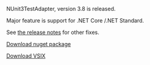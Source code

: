 NUnit3TestAdapter, version 3.8 is released.

Major feature is support for .NET Core /.NET Standard. 

See [the release notes](https://github.com/nunit/docs/wiki/Adapter-Release-Notes) for other fixes.

[Download nuget package](https://www.nuget.org/packages/NUnit3TestAdapter/3.8.0)

[Download VSIX](https://marketplace.visualstudio.com/items?itemName=NUnitDevelopers.NUnit3TestAdapter)
